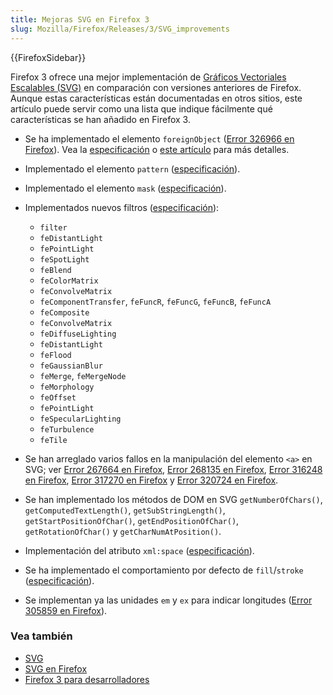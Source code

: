 ```yaml
---
title: Mejoras SVG en Firefox 3
slug: Mozilla/Firefox/Releases/3/SVG_improvements
---
```


{{FirefoxSidebar}}

Firefox 3 ofrece una mejor implementación de [Gráficos Vectoriales Escalables (SVG)](/es/SVG) en comparación con versiones anteriores de Firefox. Aunque estas características están documentadas en otros sitios, este artículo puede servir como una lista que indique fácilmente qué características se han añadido en Firefox 3.

- Se ha implementado el elemento `foreignObject` ([Error 326966 en Firefox](https://bugzil.la/326966)). Vea la [especificación](https://www.w3.org/TR/SVG11/extend.html#ForeignObjectElement) o [este artículo](https://weblogs.mozillazine.org/roc/archives/2006/06/the_future_is_now.html) para más detalles.
- Implementado el elemento `pattern` ([especificación](https://www.w3.org/TR/SVG11/pservers.html#PatternElement)).
- Implementado el elemento `mask` ([especificación](https://www.w3.org/TR/SVG11/masking.html#MaskElement)).
- Implementados nuevos filtros ([especificación](https://www.w3.org/TR/SVG11/filters.html)):

  - `filter`
  - `feDistantLight`
  - `fePointLight`
  - `feSpotLight`
  - `feBlend`
  - `feColorMatrix`
  - `feConvolveMatrix`
  - `feComponentTransfer`, `feFuncR`, `feFuncG`, `feFuncB`, `feFuncA`
  - `feComposite`
  - `feConvolveMatrix`
  - `feDiffuseLighting`
  - `feDistantLight`
  - `feFlood`
  - `feGaussianBlur`
  - `feMerge`, `feMergeNode`
  - `feMorphology`
  - `feOffset`
  - `fePointLight`
  - `feSpecularLighting`
  - `feTurbulence`
  - `feTile`

- Se han arreglado varios fallos en la manipulación del elemento `<a>` en SVG; ver [Error 267664 en Firefox](https://bugzil.la/267664), [Error 268135 en Firefox](https://bugzil.la/268135), [Error 316248 en Firefox](https://bugzil.la/316248), [Error 317270 en Firefox](https://bugzil.la/317270) y [Error 320724 en Firefox](https://bugzil.la/320724).
- Se han implementado los métodos de DOM en SVG `getNumberOfChars()`, `getComputedTextLength()`, `getSubStringLength()`, `getStartPositionOfChar()`, `getEndPositionOfChar()`, `getRotationOfChar()` y `getCharNumAtPosition()`.
- Implementación del atributo `xml:space` ([especificación](https://www.w3.org/TR/SVG/text.html#WhiteSpace)).
- Se ha implementado el comportamiento por defecto de `fill`/`stroke` ([especificación](https://www.w3.org/TR/SVG/painting.html#SpecifyingPaint)).
- Se implementan ya las unidades `em` y `ex` para indicar longitudes ([Error 305859 en Firefox](https://bugzil.la/305859)).

### Vea también

- [SVG](/es/SVG)
- [SVG en Firefox](/es/SVG_en_Firefox)
- [Firefox 3 para desarrolladores](/es/Firefox_3_para_desarrolladores)

